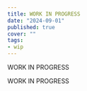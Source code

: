 ```yaml
---
title: WORK IN PROGRESS
date: "2024-09-01"
published: true
cover: ""
tags:
- wip
---
```


WORK IN PROGRESS

<!-- excerpt -->

WORK IN PROGRESS

